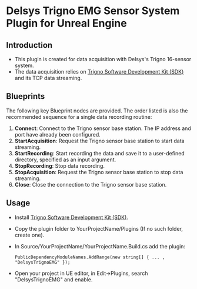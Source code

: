 # Delsys Trigno EMG Sensor System Plugin for Unreal Engine
## Introduction
* This plugin is created for data acquisition with Delsys's Trigno 16-sensor system.
* The data acquisition relies on [Trigno Software Development Kit (SDK)](https://delsys.com/support/trigno-sdk/) and its TCP data streaming.

## Blueprints
The following key Blueprint nodes are provided. The order listed is also the recommended sequence for a single data recording routine:
1. **Connect**: Connect to the Trigno sensor base station. The IP address and port have already been configured.
2. **StartAcquisition**: Request the Trigno sensor base station to start data streaming.
3. **StartRecording**: Start recording the data and save it to a user-defined directory, specified as an input argument.
4. **StopRecording**: Stop data recording.
5. **StopAcquisition**: Request the Trigno sensor base station to stop data streaming.
6. **Close**: Close the connection to the Trigno sensor base station.
  
## Usage
* Install [Trigno Software Development Kit (SDK)](https://delsys.com/support/trigno-sdk/).
* Copy the plugin folder to YourProjectName/Plugins (If no such folder, create one).
* In Source/YourProjectName/YourProjectName.Build.cs add the plugin:

  `PublicDependencyModuleNames.AddRange(new string[] { ... , "DelsysTrignoEMG" });`
* Open your project in UE editor, in Edit->Plugins, search "DelsysTrignoEMG" and enable.
